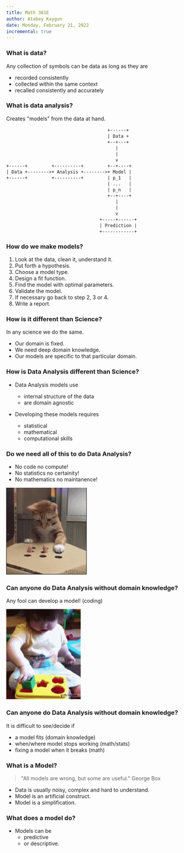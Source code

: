 ```yaml
---
title: Math 381E
author: Atabey Kaygun
date: Monday, February 21, 2022
incremental: true
---
```


### What is data?

Any collection of symbols can be data as long as they are

- recorded consistently
- collected within the same context
- recalled consistently and accurately

### What is data analysis?

Creates "models" from the data at hand.

~~~ {.ditaa}
                                      +------+
                                      | Data +
                                      +--+---+
                                         |
                                         |
                                         v
+------+         +----------+         +--+----+
| Data +-------->+ Analysis +-------->+ Model |
+------+         +----------+         | p_1   |
                                      | ...   |
                                      | p_n   |
                                      +--+----+
                                         |
                                         |
                                         v
                                   +-----+------+
                                   | Prediction |
                                   +------------+
~~~

### How do we make models?

1. Look at the data, clean it, understand it.
2. Put forth a hypothesis.
3. Choose a model type.
3. Design a fit function.
4. Find the model with optimal parameters.
3. Validate the model.
4. If necessary go back to step 2, 3 or 4.
5. Write a report.

### How is it different than Science?

In any science we do the same.

+ Our domain is fixed.
+ We need deep domain knowledge.
+ Our models are specific to that particular domain.

### How is Data Analysis different than Science?

* Data Analysis models use

  + internal structure of the data
  + are domain agnostic

* Developing these models requires
  - statistical
  - mathematical
  - computational skills
  
### Do we need all of this to do Data Analysis?

* No code no compute!
* No statistics no certainity!
* No mathematics no maintanence!

![I fixed it!](whac-a-mole.gif)

### Can anyone do Data Analysis without domain knowledge?

Any fool can develop a model! (coding) 

![](200w.gif)

### Can anyone do Data Analysis without domain knowledge?

It is difficult to see/decide if

* a model fits (domain knowledge)
* when/where model stops working (math/stats)
* fixing a model when it breaks (math)

### What is a Model?

>  "All models are wrong, but some are useful." George Box

+ Data is usually noisy, complex and hard to understand.
+ Model is an artificial construct.
+ Model is a simplification.

### What does a model do?

- Models can be 
  + predictive 
  + or descriptive.



[zeppelin]: https://zeppelin.apache.org
[rmd]: https://rmarkdown.rstudio.com
[cocalc]: https://cocalc.com
[beakerx]: http://beakerx.com
[jupyter]: https://jupyter.org
[babel]: https://orgmode.org/worg/org-contrib/babel/
[scihub]: https://sci-hub.se
[libgen]: https://libgen.is
[scinet]: https://www.ams.org/mathscinet
[zbmath]: https://zbmath.org
[mref]: https://www.ams.org/mref
[emacs]: https://www.gnu.org/software/emacs
[vim]: https://www.vim.org/about.php
[atom]: https://atom.io
[sublime]: https://www.sublimetext.com
[latex]: https://www.latex-project.org
[texmaker]: https://www.xm1math.net/texmaker/download.html
[overleaf]: https://overleaf.com
[markdown]: https://daringfireball.net/projects/markdown/syntax
[pandoc]: https://pandoc.org
[orgmode]: https://orgmode.org
[zotero]: https://www.zotero.org
[mendeley]: https://www.mendeley.com/reference-management/reference-manager
[endnote]: https://endnote.com/
[bibtex]: http://www.bibtex.org/
[jabref]: https://www.jabref.org/

